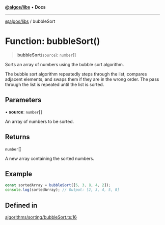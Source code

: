 [**@algos/libs**](../README.md) • **Docs**

***

[@algos/libs](../globals.md) / bubbleSort

# Function: bubbleSort()

> **bubbleSort**(`source`): `number`[]

Sorts an array of numbers using the bubble sort algorithm.

The bubble sort algorithm repeatedly steps through the list,
compares adjacent elements, and swaps them if they are in the
wrong order. The pass through the list is repeated until the
list is sorted.

## Parameters

• **source**: `number`[]

An array of numbers to be sorted.

## Returns

`number`[]

A new array containing the sorted numbers.

## Example

```ts
const sortedArray = bubbleSort([5, 3, 8, 4, 2]);
console.log(sortedArray); // Output: [2, 3, 4, 5, 8]
```

## Defined in

[algorithms/sorting/bubbleSort.ts:16](https://bitbucket.org/vladbasin/algos/src/5a7ff036d2baf511556b0e58f1b60a1888b2ff2f/libs/algos/src/lib/algorithms/sorting/bubbleSort.ts#lines-16)
